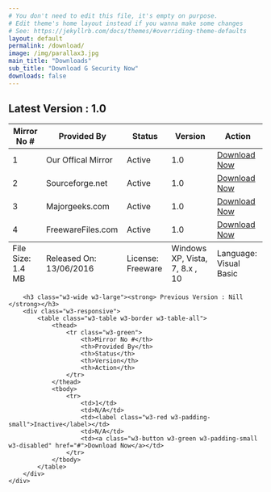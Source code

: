```yaml
---
# You don't need to edit this file, it's empty on purpose.
# Edit theme's home layout instead if you wanna make some changes
# See: https://jekyllrb.com/docs/themes/#overriding-theme-defaults
layout: default
permalink: /download/
image: /img/parallax3.jpg
main_title: "Downloads"
sub_title: "Download G Security Now"
downloads: false
---
```


<div class="w3-display-container w3-padding-64 w3-gray w3-opacity-min">
	<div class="w3-container">
		<h2 class="w3-wide w3-large"><strong> Latest Version : 1.0 </strong></h2>
		<div class="w3-responsive">
			<table class="w3-table w3-border w3-table-all">
				<thead>
				<tr class="w3-green">
					<th>Mirror No #</th>
					<th>Provided By</th>
					<th>Status</th>
					<th>Version</th>
					<th>Action</th>
				</tr>
				</thead>
				<tbody>
					<tr>
						<td>1</td>
						<td>Our Offical Mirror</td>
						<td><label class="w3-green w3-padding-small">Active</label></td>
						<td>1.0</td>
						<td><a class="w3-button w3-green w3-padding-small" href="{{ site.baseurl }}/downloads/GSecurityv1.0.zip">Download Now</a></td>
					</tr>
					<tr>
						<td>2</td>
						<td>Sourceforge.net</td>
						<td><label class="w3-green w3-padding-small">Active</label></td>
						<td>1.0</td>
						<td><a class="w3-button w3-green w3-padding-small" href="http://www.sourceforge.net/projects/g-security-desktop-locker/files/latest/download">Download Now</a></td>
					</tr>
					<tr>
						<td>3</td>
						<td>Majorgeeks.com</td>
						<td><label class="w3-green w3-padding-small">Active</label></td>
						<td>1.0</td>
						<td><a class="w3-button w3-green w3-padding-small" href="http://www.majorgeeks.com/mg/getmirror/g_security,1.html">Download Now</a></td>
					</tr>
					<tr>
						<td>4</td>
						<td>FreewareFiles.com</td>
						<td><label class="w3-green w3-padding-small">Active</label></td>
						<td>1.0</td>
						<td><a class="w3-button w3-green w3-padding-small" href="http://www.freewarefiles.com/G-Security_program_107883.html">Download Now</a></td>
					</tr>
				</tbody>
				<tfoot>
					<tr class="w3-gray w3-opacity-min">
						<td>File Size: 1.4 MB</td>
						<td>Released On: 13/06/2016</td>
						<td>License: Freeware</td>
						<td>Windows XP, Vista, 7, 8.x , 10</td>
						<td>Language: Visual Basic</td>
					</tr>
				</tfoot>
			</table>
		</div>
		
		<h3 class="w3-wide w3-large"><strong> Previous Version : Nill </strong></h3>
		<div class="w3-responsive">
			<table class="w3-table w3-border w3-table-all">
				<thead>
					<tr class="w3-green">
						<th>Mirror No #</th>
						<th>Provided By</th>
						<th>Status</th>
						<th>Version</th>
						<th>Action</th>
					</tr>
				</thead>
				<tbody>
					<tr>
						<td>1</td>
						<td>N/A</td>
						<td><label class="w3-red w3-padding-small">Inactive</label></td>
						<td>N/A</td>
						<td><a class="w3-button w3-green w3-padding-small w3-disabled" href="#">Download Now</a></td>
					</tr>
				</tbody>
			</table>
		</div>
	</div>
</div>